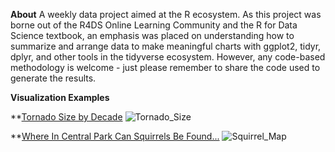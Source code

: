 **About**
A weekly data project aimed at the R ecosystem. As this project was borne out of the R4DS Online Learning Community and the R for Data Science textbook, an emphasis was placed on understanding how to summarize and arrange data to make meaningful charts with ggplot2, tidyr, dplyr, and other tools in the tidyverse ecosystem. However, any code-based methodology is welcome - just please remember to share the code used to generate the results.

**Visualization Examples**

**[Tornado Size by Decade](https://github.com/Seanmgard/TidyTuesday/tree/main/Week%2020)
![Tornado_Size](https://github.com/Seanmgard/TidyTuesday/assets/52292931/f9125aa7-b03e-43a5-930d-6a80212b0859)

**[Where In Central Park Can Squirrels Be Found...](https://github.com/Seanmgard/TidyTuesday/tree/main/Week%2021)
![Squirrel_Map](https://github.com/Seanmgard/TidyTuesday/assets/52292931/0f0976a4-874f-47a2-b25d-c3b455f90f22)

